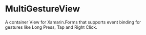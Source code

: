 # MultiGestureView
A container View for Xamarin.Forms that supports event binding for gestures like Long Press, Tap and Right Click.
